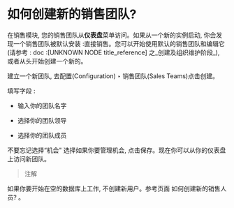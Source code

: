 # 如何创建新的销售团队?

在销售模块, 您的销售团队从**仪表盘**菜单访问。如果从一个新的实例启动, 你会发现一个销售团队被默认安装 :直接销售。您可以开始使用默认的销售团队和编辑它\(请参考 : doc :\[UNKNOWN NODE title\_reference\] 之_创建及组织维护阶段_\), 或者从头开始创建一个新的。

建立一个新团队, 去配置\(Configuration\) ‣ 销售团队\(Sales Teams\)点击创建。

填写字段 :

* 输入你的团队名字

* 选择你的团队领导

* 选择你的团队成员

不要忘记选择“机会" 选择如果你要管理机会, 点击保存。现在你可以从你的仪表盘上访问新团队。

> 注解
>
> 如果你要开始在空的数据库上工作, 不创建新用户。参考页面 如何创建新的销售人员? 。



